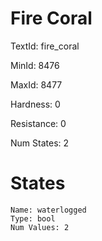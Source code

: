# Fire Coral

TextId: fire_coral

MinId: 8476

MaxId: 8477

Hardness: 0

Resistance: 0


Num States: 2

# States
```
Name: waterlogged
Type: bool
Num Values: 2
```